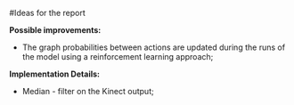 #Ideas for the report

  **Possible improvements:**
  
 - The graph probabilities between actions are updated during the runs of the model using a reinforcement learning approach;


  **Implementation Details:**
  
 - Median - filter on the Kinect output;

